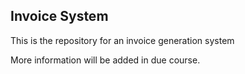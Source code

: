 ## Invoice System

This is the repository for an invoice generation system

More information will be added in due course.
